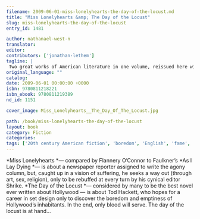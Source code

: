 ```yaml
---
filename: 2009-06-01-miss-lonelyhearts-the-day-of-the-locust.md
title: "Miss Lonelyhearts &amp; The Day of the Locust"
slug: miss-lonelyhearts-the-day-of-the-locust
entry_id: 1481

author: nathanael-west-n
translator: 
editor: 
contributors: ['jonathan-lethem']
tagline: |
 Two great works of American literature in one volume, reissued here with a new introduction by Jonathan Lethem
original_language: ""
catalog: 
date: 2009-06-01 00:00:00 +0000 
isbn: 9780811218221
isbn_ebook: 9780811219389
nd_id: 1151

cover_image: Miss_Lonelyhearts__The_Day_Of_The_Locust.jpg

path: /book/miss-lonelyhearts-the-day-of-the-locust
layout: book
category: Fiction
categories: 
tags: ['20th century American fiction', 'boredom', 'English', 'fame', 'sex', 'suffering', 'United States']
---
```

*Miss Lonelyhearts *— compared by Flannery O’Connor to Faulkner’s *As I Lay Dying *— is about a newspaper reporter assigned to write the agony column, but, caught up in a vision of suffering, he seeks a way out (through art, sex, religion), only to be rebuffed at every turn by his cynical editor Shrike. *The Day of the Locust *— considered by many to be the best novel ever written about Hollywood — is about Tod Hackett, who hopes for a career in set design only to discover the boredom and emptiness of Hollywood’s inhabitants. In the end, only blood will serve. The day of the locust is at hand...





